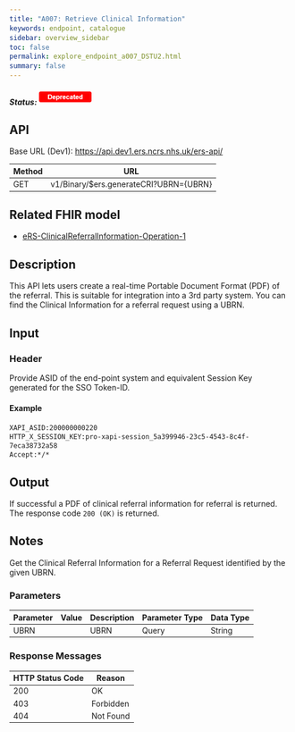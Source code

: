 ```yaml
---
title: "A007: Retrieve Clinical Information"
keywords: endpoint, catalogue
sidebar: overview_sidebar
toc: false
permalink: explore_endpoint_a007_DSTU2.html
summary: false
---
```


##### Status: ![Deprecated](images/icons/api_deprecated.png)  

## API

Base URL (Dev1): https://api.dev1.ers.ncrs.nhs.uk/ers-api/  

| Method | URL |
| -------------| --- |
| GET | v1/Binary/$ers.generateCRI?UBRN={UBRN}

## Related FHIR model

* [eRS-ClinicalReferralInformation-Operation-1](https://data.developer.nhs.uk/specifications/eRS-draftd/Profile.ClinicalReferralInformationQuery/ers-clinicalreferralinformation-operation-1.html)

## Description
This API lets users create a real-time Portable Document Format (PDF) of the referral. This is suitable for integration into a 3rd party system. You can find the Clinical Information for a referral request using a UBRN.

## Input

### Header
Provide ASID of the end-point system and equivalent Session Key generated for the SSO Token-ID.

#### Example
```http
XAPI_ASID:200000000220
HTTP_X_SESSION_KEY:pro-xapi-session_5a399946-23c5-4543-8c4f-7eca38732a58
Accept:*/*
```

## Output
If successful a PDF of clinical referral information for referral is returned. The response code `200 (OK)` is returned.

<!--## Code Sample
Code snippets taken from the consumer example. See [Code Samples](develop_code_samples.html) for further details.-->

## Notes
Get the Clinical Referral Information for a Referral Request identified by the given UBRN.

### Parameters

| Parameter | Value | Description | Parameter Type | Data Type |
| --------- | ----- | ----------- | -------------- | --------- |
| UBRN |    | UBRN | Query | String |

### Response Messages

| HTTP Status Code | Reason |
| ---------------- | ------ |
| 200 | OK |
| 403 | Forbidden |
| 404 | Not Found |
